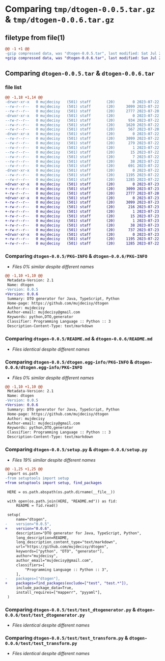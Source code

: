 # Comparing `tmp/dtogen-0.0.5.tar.gz` & `tmp/dtogen-0.0.6.tar.gz`

## filetype from file(1)

```diff
@@ -1 +1 @@
-gzip compressed data, was "dtogen-0.0.5.tar", last modified: Sat Jul 22 22:19:21 2023, max compression
+gzip compressed data, was "dtogen-0.0.6.tar", last modified: Sun Jul 23 05:57:47 2023, max compression
```

## Comparing `dtogen-0.0.5.tar` & `dtogen-0.0.6.tar`

### file list

```diff
@@ -1,18 +1,14 @@
-drwxr-xr-x   0 mujdecisy   (501) staff       (20)        0 2023-07-22 22:19:21.756322 dtogen-0.0.5/
--rw-r--r--   0 mujdecisy   (501) staff       (20)     3099 2023-07-22 22:19:21.756081 dtogen-0.0.5/PKG-INFO
--rw-r--r--   0 mujdecisy   (501) staff       (20)     2777 2023-07-20 21:30:14.000000 dtogen-0.0.5/README.md
-drwxr-xr-x   0 mujdecisy   (501) staff       (20)        0 2023-07-22 22:19:21.754305 dtogen-0.0.5/dtogen/
--rw-r--r--   0 mujdecisy   (501) staff       (20)      934 2023-07-22 22:13:03.000000 dtogen-0.0.5/dtogen/__main__.py
--rw-r--r--   0 mujdecisy   (501) staff       (20)     1620 2023-07-22 22:11:21.000000 dtogen-0.0.5/dtogen/dtogenerator.py
--rw-r--r--   0 mujdecisy   (501) staff       (20)      567 2023-07-20 21:12:11.000000 dtogen-0.0.5/dtogen/interfaces.py
-drwxr-xr-x   0 mujdecisy   (501) staff       (20)        0 2023-07-22 22:19:21.755298 dtogen-0.0.5/dtogen.egg-info/
--rw-r--r--   0 mujdecisy   (501) staff       (20)     3099 2023-07-22 22:19:21.000000 dtogen-0.0.5/dtogen.egg-info/PKG-INFO
--rw-r--r--   0 mujdecisy   (501) staff       (20)      279 2023-07-22 22:19:21.000000 dtogen-0.0.5/dtogen.egg-info/SOURCES.txt
--rw-r--r--   0 mujdecisy   (501) staff       (20)        1 2023-07-22 22:19:21.000000 dtogen-0.0.5/dtogen.egg-info/dependency_links.txt
--rw-r--r--   0 mujdecisy   (501) staff       (20)       15 2023-07-22 22:19:21.000000 dtogen-0.0.5/dtogen.egg-info/requires.txt
--rw-r--r--   0 mujdecisy   (501) staff       (20)        7 2023-07-22 22:19:21.000000 dtogen-0.0.5/dtogen.egg-info/top_level.txt
--rw-r--r--   0 mujdecisy   (501) staff       (20)       38 2023-07-22 22:19:21.756376 dtogen-0.0.5/setup.cfg
--rw-r--r--   0 mujdecisy   (501) staff       (20)      691 2023-07-22 22:18:34.000000 dtogen-0.0.5/setup.py
-drwxr-xr-x   0 mujdecisy   (501) staff       (20)        0 2023-07-22 22:19:21.755759 dtogen-0.0.5/test/
--rw-r--r--   0 mujdecisy   (501) staff       (20)     1195 2023-07-22 06:17:14.000000 dtogen-0.0.5/test/test_dtogenerator.py
--rw-r--r--   0 mujdecisy   (501) staff       (20)     1285 2023-07-22 06:17:14.000000 dtogen-0.0.5/test/test_transform.py
+drwxr-xr-x   0 mujdecisy   (501) staff       (20)        0 2023-07-23 05:57:47.944741 dtogen-0.0.6/
+-rw-r--r--   0 mujdecisy   (501) staff       (20)     3099 2023-07-23 05:57:47.944578 dtogen-0.0.6/PKG-INFO
+-rw-r--r--   0 mujdecisy   (501) staff       (20)     2777 2023-07-20 21:30:14.000000 dtogen-0.0.6/README.md
+drwxr-xr-x   0 mujdecisy   (501) staff       (20)        0 2023-07-23 05:57:47.944017 dtogen-0.0.6/dtogen.egg-info/
+-rw-r--r--   0 mujdecisy   (501) staff       (20)     3099 2023-07-23 05:57:47.000000 dtogen-0.0.6/dtogen.egg-info/PKG-INFO
+-rw-r--r--   0 mujdecisy   (501) staff       (20)      216 2023-07-23 05:57:47.000000 dtogen-0.0.6/dtogen.egg-info/SOURCES.txt
+-rw-r--r--   0 mujdecisy   (501) staff       (20)        1 2023-07-23 05:57:47.000000 dtogen-0.0.6/dtogen.egg-info/dependency_links.txt
+-rw-r--r--   0 mujdecisy   (501) staff       (20)       15 2023-07-23 05:57:47.000000 dtogen-0.0.6/dtogen.egg-info/requires.txt
+-rw-r--r--   0 mujdecisy   (501) staff       (20)        1 2023-07-23 05:57:47.000000 dtogen-0.0.6/dtogen.egg-info/top_level.txt
+-rw-r--r--   0 mujdecisy   (501) staff       (20)       38 2023-07-23 05:57:47.944795 dtogen-0.0.6/setup.cfg
+-rw-r--r--   0 mujdecisy   (501) staff       (20)      737 2023-07-23 05:57:03.000000 dtogen-0.0.6/setup.py
+drwxr-xr-x   0 mujdecisy   (501) staff       (20)        0 2023-07-23 05:57:47.944361 dtogen-0.0.6/test/
+-rw-r--r--   0 mujdecisy   (501) staff       (20)     1195 2023-07-22 06:17:14.000000 dtogen-0.0.6/test/test_dtogenerator.py
+-rw-r--r--   0 mujdecisy   (501) staff       (20)     1285 2023-07-22 06:17:14.000000 dtogen-0.0.6/test/test_transform.py
```

### Comparing `dtogen-0.0.5/PKG-INFO` & `dtogen-0.0.6/PKG-INFO`

 * *Files 0% similar despite different names*

```diff
@@ -1,10 +1,10 @@
 Metadata-Version: 2.1
 Name: dtogen
-Version: 0.0.5
+Version: 0.0.6
 Summary: DTO generator for Java, TypeScript, Python
 Home-page: https://github.com/mujdecisy/dtogen
 Author: mujdecisy
 Author-email: mujdecisy@gmail.com
 Keywords: python,DTO,generator
 Classifier: Programming Language :: Python :: 3
 Description-Content-Type: text/markdown
```

### Comparing `dtogen-0.0.5/README.md` & `dtogen-0.0.6/README.md`

 * *Files identical despite different names*

### Comparing `dtogen-0.0.5/dtogen.egg-info/PKG-INFO` & `dtogen-0.0.6/dtogen.egg-info/PKG-INFO`

 * *Files 0% similar despite different names*

```diff
@@ -1,10 +1,10 @@
 Metadata-Version: 2.1
 Name: dtogen
-Version: 0.0.5
+Version: 0.0.6
 Summary: DTO generator for Java, TypeScript, Python
 Home-page: https://github.com/mujdecisy/dtogen
 Author: mujdecisy
 Author-email: mujdecisy@gmail.com
 Keywords: python,DTO,generator
 Classifier: Programming Language :: Python :: 3
 Description-Content-Type: text/markdown
```

### Comparing `dtogen-0.0.5/setup.py` & `dtogen-0.0.6/setup.py`

 * *Files 19% similar despite different names*

```diff
@@ -1,25 +1,25 @@
 import os.path
-from setuptools import setup
+from setuptools import setup, find_packages
 
 HERE = os.path.abspath(os.path.dirname(__file__))
 
 with open(os.path.join(HERE, "README.md")) as fid:
     README = fid.read()
 
 setup(
     name="dtogen",
-    version="0.0.5",
+    version="0.0.6",
     description="DTO generator for Java, TypeScript, Python",
     long_description=README,
     long_description_content_type="text/markdown",
     url="https://github.com/mujdecisy/dtogen",
     keywords=["python", "DTO", "generator"],
     author="mujdecisy",
     author_email="mujdecisy@gmail.com",
     classifiers=[
         "Programming Language :: Python :: 3",
     ],
-    packages=["dtogen"],
+    packages=find_packages(exclude=["test", "test.*"]),
     include_package_data=True,
     install_requires=["mapperr", "pyyaml"],
 )
```

### Comparing `dtogen-0.0.5/test/test_dtogenerator.py` & `dtogen-0.0.6/test/test_dtogenerator.py`

 * *Files identical despite different names*

### Comparing `dtogen-0.0.5/test/test_transform.py` & `dtogen-0.0.6/test/test_transform.py`

 * *Files identical despite different names*

